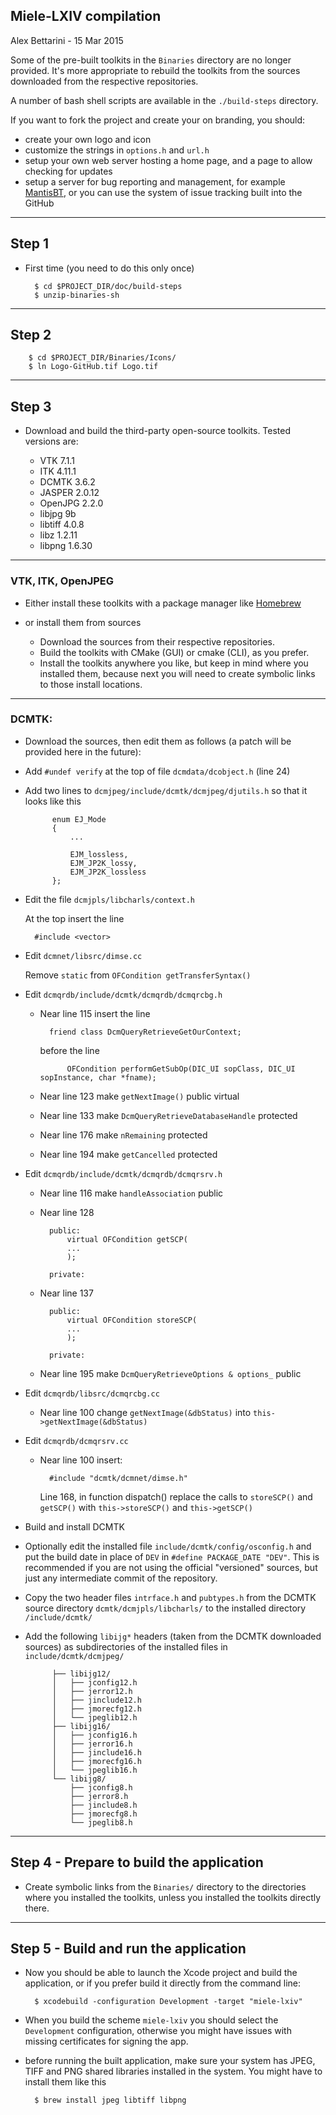 ## Miele-LXIV compilation

Alex Bettarini - 15 Mar 2015

Some of the pre-built toolkits in the `Binaries` directory are no longer provided. It's more appropriate to rebuild the toolkits from the sources downloaded from the respective repositories.

A number of bash shell scripts are available in the `./build-steps` directory.

If you want to fork the project and create your on branding, you should:

- create your own logo and icon
- customize the strings in `options.h` and `url.h`
- setup your own web server hosting a home page, and a page to allow checking for updates
- setup a server for bug reporting and management, for example [MantisBT](https://www.mantisbt.org), or you can use the system of issue tracking built into the GitHub

---
## Step 1
- First time (you need to do this only once)

		$ cd $PROJECT_DIR/doc/build-steps
		$ unzip-binaries-sh

---
## Step 2
		$ cd $PROJECT_DIR/Binaries/Icons/
		$ ln Logo-GitHub.tif Logo.tif

---
## Step 3

- Download and build the third-party open-source toolkits. Tested versions are:

	- VTK 7.1.1
	- ITK 4.11.1
	- DCMTK 3.6.2
	- JASPER 2.0.12
	- OpenJPG 2.2.0
	- libjpg 9b
	- libtiff 4.0.8
	- libz 1.2.11
	- libpng 1.6.30

---
### VTK, ITK, OpenJPEG

- Either install these toolkits with a package manager like [Homebrew](https://brew.sh)
- or install them from sources

	- Download the sources from their respective repositories.
	- Build the toolkits with CMake (GUI) or cmake (CLI), as you prefer.
	- Install the toolkits anywhere you like, but keep in mind where you installed them, because next you will need to create symbolic links to those install locations.

---
### **DCMTK**:

- Download the sources, then edit them as follows (a patch will be provided here in the future):

- Add `#undef verify` at the top of file `dcmdata/dcobject.h` (line 24)

- Add two lines to `dcmjpeg/include/dcmtk/dcmjpeg/djutils.h` so that it looks like this

			enum EJ_Mode
			{
				...

				EJM_lossless,
			 	EJM_JP2K_lossy,
				EJM_JP2K_lossless
			};

- Edit the file `dcmjpls/libcharls/context.h`

	At the top insert the line
	
		#include <vector>

- Edit `dcmnet/libsrc/dimse.cc`
 
	Remove `static` from `OFCondition getTransferSyntax()`

- Edit `dcmqrdb/include/dcmtk/dcmqrdb/dcmqrcbg.h`
   	
   	- Near line 115 insert the line

	   	    friend class DcmQueryRetrieveGetOurContext;
	   	    
		before the line

    			OFCondition performGetSubOp(DIC_UI sopClass, DIC_UI sopInstance, char *fname);

   	- Near line 123 make `getNextImage()` public virtual
   	- Near line 133 make `DcmQueryRetrieveDatabaseHandle` protected
   	- Near line 176 make `nRemaining` protected
   	- Near line 194 make `getCancelled` protected

- Edit `dcmqrdb/include/dcmtk/dcmqrdb/dcmqrsrv.h`

	- Near line 116 make `handleAssociation` public
	- Near line 128
	
			public:
				virtual OFCondition getSCP(
				...
				);

			private:

	- Near line 137
	
			public:
				virtual OFCondition storeSCP(
				...
				);

			private:

	- Near line 195 make `DcmQueryRetrieveOptions & options_` public

- Edit `dcmqrdb/libsrc/dcmqrcbg.cc`

	- Near line 100 change `getNextImage(&dbStatus)`
	into `this->getNextImage(&dbStatus)`

- Edit `dcmqrdb/dcmqrsrv.cc`

	- Near line 100 insert:
	
			#include "dcmtk/dcmnet/dimse.h"
			
   		Line 168, in function dispatch() replace
   		the calls to `storeSCP()` and `getSCP()`
   		with `this->storeSCP()` and `this->getSCP()`

- Build and install DCMTK

- Optionally edit the installed file `include/dcmtk/config/osconfig.h` and put the build date in place of `DEV` in `#define PACKAGE_DATE "DEV"`. This is recommended if you are not using the official "versioned" sources, but just any intermediate commit of the repository.

- Copy the two header files `intrface.h` and `pubtypes.h` from the DCMTK source directory `dcmtk/dcmjpls/libcharls/` to the installed directory `/include/dcmtk/`
			
- Add the following `libijg*` headers (taken from the DCMTK downloaded sources) as subdirectories of the installed files in `include/dcmtk/dcmjpeg/`
		
			├── libijg12/
			│   ├── jconfig12.h
			│   ├── jerror12.h
			│   ├── jinclude12.h
			│   ├── jmorecfg12.h
			│   └── jpeglib12.h
			├── libijg16/
			│   ├── jconfig16.h
			│   ├── jerror16.h
			│   ├── jinclude16.h
			│   ├── jmorecfg16.h
			│   └── jpeglib16.h
			└── libijg8/
			    ├── jconfig8.h
			    ├── jerror8.h
			    ├── jinclude8.h
			    ├── jmorecfg8.h
			    └── jpeglib8.h
			    
---
## Step 4 - Prepare to build the application
- Create symbolic links from the `Binaries/` directory to the directories where you installed the toolkits, unless you installed the toolkits directly there.

---
## Step 5 - Build and run the application
- Now you should be able to launch the Xcode project and build the application, or if you prefer build it directly from the command line:

		$ xcodebuild -configuration Development -target "miele-lxiv"

- When you build the scheme `miele-lxiv` you should select the `Development` configuration, otherwise you might have issues with missing certificates for signing the app.
- before running the built application, make sure your system has JPEG, TIFF and PNG shared libraries installed in the system. You might have to install them like this

		$ brew install jpeg libtiff libpng


